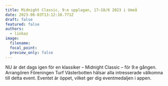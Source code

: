 ```yaml
---
title: Midnight Classic, 9:e upplagan, 17–18/6 2023 i Umeå
date: 2023-06-03T13:12:10.771Z
draft: false
featured: false
authors:
  - linkaz
image:
  filename:
  focal_point:
  preview_only: false
---
```

NU är det dags igen för en klassiker – Midnight Classic – för 9:e gången.
Arrangören Föreningen Turf Västerbotten hälsar alla intresserade välkomna till detta event.
Eventet är öppet, vilket ger dig eventmedaljen i appen.